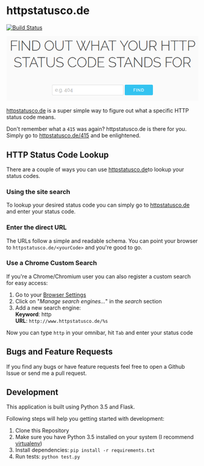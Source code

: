 # httpstatusco.de

[![Build Status](https://snap-ci.com/hamvocke/httpstatuscode/branch/master/build_image)](https://snap-ci.com/hamvocke/httpstatuscode/branch/master)

![Screenshot](screenshot.png)

[httpstatusco.de](http://www.httpstatusco.de) is a super simple way to figure out what a specific HTTP status code means.

Don't remember what a `415` was again? httpstatusco.de is there for you. Simply go to [httpstatusco.de/415](www.httpstatusco.de/415) and be enlightened.

## HTTP Status Code Lookup
There are a couple of ways you can use [httpstatusco.de](http://www.httpstatusco.de)to lookup your status codes.

### Using the site search
To lookup your desired status code you can simply go to [httpstatusco.de](http://www.httpstatusco.de) and enter your status code.

### Enter the direct URL
The URLs follow a simple and readable schema. You can point your browser to `httpstatusco.de/<yourCode>` and you're good to go.

### Use a Chrome Custom Search
If you're a Chrome/Chromium user you can also register a custom search for easy access:

  1. Go to your [Browser Settings](chrome://settings/)
  2. Click on "_Manage search engines..._" in the _search_ section
  3. Add a new search engine:  
  **Keyword**: http  
  **URL**: `http://www.httpstatusco.de/%s`

Now you can type `http` in your omnibar, hit `Tab` and enter your status code

## Bugs and Feature Requests
If you find any bugs or have feature requests feel free to open a Github Issue or send me a pull request.

## Development
This application is built using Python 3.5 and Flask.

Following steps will help you getting started with development:
  1. Clone this Repository
  2. Make sure you have Python 3.5 installed on your system (I recommend [virtualenv](https://virtualenv.pypa.io/en/latest/))
  3. Install dependencies: `pip install -r requirements.txt`
  4. Run tests: `python test.py`
